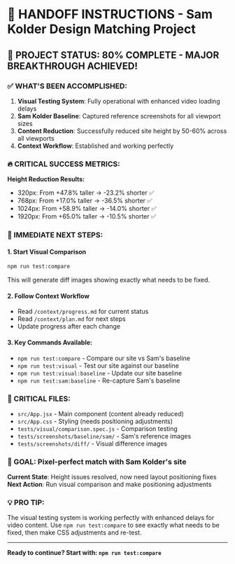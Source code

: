 # 🚀 HANDOFF INSTRUCTIONS - Sam Kolder Design Matching Project

## 🎯 PROJECT STATUS: 80% COMPLETE - MAJOR BREAKTHROUGH ACHIEVED!

### ✅ WHAT'S BEEN ACCOMPLISHED:
1. **Visual Testing System**: Fully operational with enhanced video loading delays
2. **Sam Kolder Baseline**: Captured reference screenshots for all viewport sizes
3. **Content Reduction**: Successfully reduced site height by 50-60% across all viewports
4. **Context Workflow**: Established and working perfectly

### 🔥 CRITICAL SUCCESS METRICS:
**Height Reduction Results:**
- 320px: From +47.8% taller → -23.2% shorter ✅
- 768px: From +17.0% taller → -36.5% shorter ✅  
- 1024px: From +58.9% taller → -14.0% shorter ✅
- 1920px: From +65.0% taller → -10.5% shorter ✅

### 🎯 IMMEDIATE NEXT STEPS:

#### 1. Start Visual Comparison
```bash
npm run test:compare
```
This will generate diff images showing exactly what needs to be fixed.

#### 2. Follow Context Workflow
- Read `/context/progress.md` for current status
- Read `/context/plan.md` for next steps
- Update progress after each change

#### 3. Key Commands Available:
- `npm run test:compare` - Compare our site vs Sam's baseline
- `npm run test:visual` - Test our site against our baseline  
- `npm run test:visual:baseline` - Update our site baseline
- `npm run test:sam:baseline` - Re-capture Sam's baseline

### 📁 CRITICAL FILES:
- `src/App.jsx` - Main component (content already reduced)
- `src/App.css` - Styling (needs positioning adjustments)
- `tests/visual/comparison.spec.js` - Comparison testing
- `tests/screenshots/baseline/sam/` - Sam's reference images
- `tests/screenshots/diff/` - Visual difference images

### 🎯 GOAL: Pixel-perfect match with Sam Kolder's site
**Current State**: Height issues resolved, now need layout positioning fixes
**Next Action**: Run visual comparison and make positioning adjustments

### 💡 PRO TIP:
The visual testing system is working perfectly with enhanced delays for video content. Use `npm run test:compare` to see exactly what needs to be fixed, then make CSS adjustments and re-test.

---
**Ready to continue? Start with: `npm run test:compare`**
